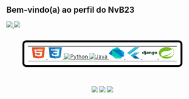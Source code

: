 ## Bem-vindo(a) ao perfil do NvB23

 <div>
   <a href="https://github.com/NvB23">
   <img height="180em" src="https://github-readme-stats.vercel.app/api?username=NvB23&show_icons=true&theme=tokyonight&include_all_commits=true&count_private=true"/>
   <img height="180em" src="https://github-readme-stats.vercel.app/api/top-langs/?username=NvB23&layout=compact&langs_count=6&theme=tokyonight"/>

 </div>
 
 <br>

<div style="display: flex; flex-direction: column; align-items: center;">
 <table align="left-center" style="background-color: white; border: 5px solid black; border-radius: 10px; padding: 10px;">
   <tr>
     <td>
       <img alt="HTML" height="30" width="40" src="https://raw.githubusercontent.com/devicons/devicon/master/icons/html5/html5-original.svg">
       <img alt="CSS" height="30" width="40" src="https://raw.githubusercontent.com/devicons/devicon/master/icons/css3/css3-original.svg">
       <img alt="Python" height="30" width="40" src="https://cdn.jsdelivr.net/gh/devicons/devicon/icons/python/python-original.svg" />
       <img alt="Java" height="30" width="40" src="https://cdn.jsdelivr.net/gh/devicons/devicon/icons/java/java-original.svg" />
       <img alt="Dart" height="30" width="40" src="https://github.com/devicons/devicon/blob/v2.16.0/icons/dart/dart-original.svg" />
       <img alt="Flutter" height="30" width="40" src="https://github.com/devicons/devicon/blob/v2.16.0/icons/flutter/flutter-original.svg" />
       <img alt="Django" height="30" width="40" src="https://github.com/devicons/devicon/blob/v2.16.0/icons/django/django-plain-wordmark.svg" />
       <img alt="Spring Boot" height="30" width="40" src="https://github.com/devicons/devicon/blob/v2.16.0/icons/spring/spring-original.svg" />
     </td>
   </tr>
 </table>
 
  
  <br>
  
   
  
 <div style="margin-top: 20px; text-align: center;"> 
   <a href="https://instagram.com/nvb23_11/" target="blank"><img src="https://img.shields.io/badge/-Instagram-%23E4405F?style=for-the-badge&logo=instagram&logoColor=white" target="blank"></a>
   <a href = "mailto:naumvb23@gmailcom"><img src="https://img.shields.io/badge/-Gmail-%23333?style=for-the-badge&logo=gmail&logoColor=white" target="blank"></a>
   <a href="https://www.linkedin.com/in/naumvb/" target="blank"><img src="https://img.shields.io/badge/-LinkedIn-%230077B5?style=for-the-badge&logo=linkedin&logoColor=white" target="blank"></a> 
 </div>
</div>


